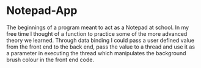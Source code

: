# Notepad-App
The beginnings of a program meant to act as a Notepad at school. 
In my free time I thought of a function to practice some of the more advanced theory we learned. 
Through data binding I could pass a user defined value from the front end to the back end, 
pass the value to a thread and use it as a parameter in executing the thread which manipulates the background brush colour in the front end code.
